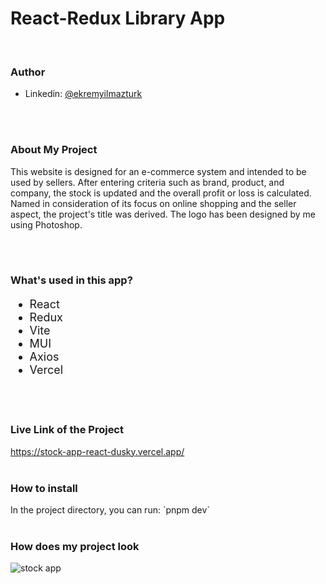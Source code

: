 <h1>React-Redux Library App</h1>
<br>
<h3>Author</h3>

- Linkedin: [@ekremyilmazturk](https://www.linkedin.com/in/ekrem-yilmazturk/)
<br>
<br>
<h3>About My Project</h3>
<p> This website is designed for an e-commerce system and intended to be used by sellers. After entering criteria such as brand, product, and company, the stock is updated and the overall profit or loss is calculated. Named in consideration of its focus on online shopping and the seller aspect, the project's title was derived. The logo has been designed by me using Photoshop. </p>
<br>
<br>
<h3>What's used in this app?</h3>
<ul style="font-size: 18px;">
  <li>React</li>
  <li>Redux</li>
  <li>Vite</li>
  <li>MUI</li>
  <li>Axios</li>
  <li>Vercel</li>
</ul>
<br>
<br>
<h3>Live Link of the Project</h3>

https://stock-app-react-dusky.vercel.app/
<br>
<br>
<h3>How to install</h3>
In the project directory, you can run:  `pnpm dev`
<br>
<br>
<h3>How does my project look</h3>

![stock app](https://github.com/ekrem18/ekrem18/assets/130497212/4de056dc-4f4f-40ff-82c7-27caa584725f)
